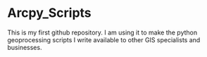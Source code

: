 # Arcpy_Scripts

This is my first github repository. I am using it to make the python geoprocessing scripts I write available to other GIS specialists and businesses.
